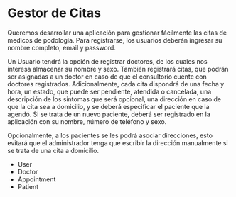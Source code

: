 # Gestor de Citas

Queremos desarrollar una aplicación para gestionar fácilmente las citas de medicos de podología.
Para registrarse, los usuarios deberán ingresar su nombre completo, email y password.

Un Usuario tendrá la opción de registrar doctores, de los cuales nos interesa almacenar su nombre
y sexo. También registrará citas, que podrán ser asignadas a un doctor en caso de que el consultorio
cuente con doctores registrados. Adicionalmente, cada cita dispondrá de una fecha y hora, un estado,
que puede ser pendiente, atendida o cancelada, una descripción de los sintomas que será opcional,
una dirección en caso de que la cita sea a domicilio, y se deberá especificar el paciente que la agendó.
Si se trata de un nuevo paciente, deberá ser registrado en la aplicación con su nombre, número de
teléfono y sexo.

Opcionalmente, a los pacientes se les podrá asociar direcciones, esto evitará que el administrador tenga
que escribir la dirección manualmente si se trata de una cita a domicilio.

<!-- Entidades -->
- User
- Doctor
- Appointment
- Patient

